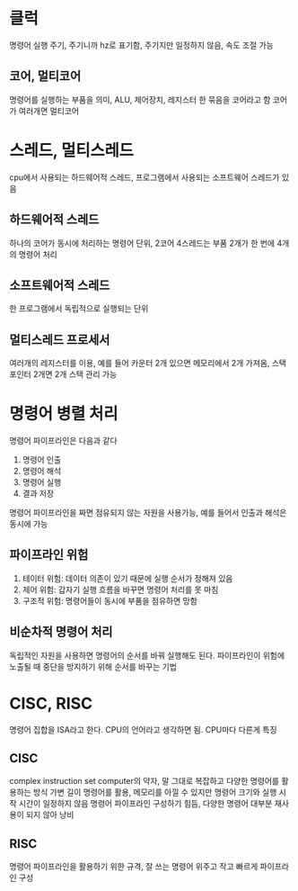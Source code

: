 # 클럭

명령어 실행 주기, 주기니까 hz로 표기함, 주기지만 일정하지 않음, 속도 조절 가능

## 코어, 멀티코어

명령어를 실행하는 부품을 의미, ALU, 제어장치, 레지스터 한 묶음을 코어라고 함
코어가 여러개면 멀티코어

# 스레드, 멀티스레드

cpu에서 사용되는 하드웨어적 스레드, 프로그램에서 사용되는 소프트웨어 스레드가 있음

## 하드웨어적 스레드

하나의 코어가 동시에 처리하는 명령어 단위, 2코어 4스레드는 부품 2개가 한 번에 4개의 명령어 처리

## 소프트웨어적 스레드

한 프로그램에서 독립적으로 실행되는 단위

## 멀티스레드 프로세서

여러개의 레지스터를 이용, 예를 들어 카운터 2개 있으면 메모리에서 2개 가져옴,
스택 포인터 2개면 2개 스택 관리 가능

# 명령어 병렬 처리

명령어 파이프라인은 다음과 같다

1. 명령어 인출
2. 명령어 해석
3. 명령어 실행
4. 결과 저장

명령어 파이프라인을 짜면 점유되지 않는 자원을 사용가능, 예를 들어서 인출과 해석은 동시에 가능

## 파이프라인 위험

1. 테이터 위험: 데이터 의존이 있기 때문에 실행 순서가 정해져 있음
2. 제어 위험: 갑자기 실행 흐름을 바꾸면 명령어 처리를 못 마침
3. 구조적 위험: 명령어들이 동시에 부품을 점유하면 망함

## 비순차적 명령어 처리

독립적인 자원을 사용하면 명령어의 순서를 바꿔 실행해도 된다.
파이프라인이 위험에 노출될 때 중단을 방지하기 위해 순서를 바꾸는 기법

# CISC, RISC

명령어 집합을 ISA라고 한다. CPU의 언어라고 생각하면 됨. CPU마다 다른게 특징

## CISC

complex instruction set computer의 약자, 말 그대로 복잡하고 다양한 명령어를 활용하는 방식
가변 길이 명령어를 활용, 메모리를 아낄 수 있지만 명령어 크기와 실행 시작 시간이 일정하지 않음
명령어 파이프라인 구성하기 힘듬, 다양한 명령어 대부분 재사용이 되지 않아 낭비

## RISC

명령어 파이프라인을 활용하기 위한 규격, 잘 쓰는 명령어 위주고 작고 빠르게 파이프라인 구성
